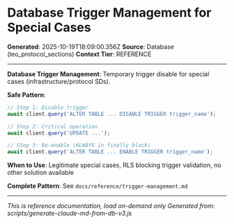 # Database Trigger Management for Special Cases

**Generated**: 2025-10-19T18:09:00.356Z
**Source**: Database (leo_protocol_sections)
**Context Tier**: REFERENCE

---

**Database Trigger Management**: Temporary trigger disable for special cases (infrastructure/protocol SDs).

**Safe Pattern**:
```javascript
// Step 1: Disable trigger
await client.query('ALTER TABLE ... DISABLE TRIGGER trigger_name');

// Step 2: Critical operation
await client.query('UPDATE ...');

// Step 3: Re-enable (ALWAYS in finally block)
await client.query('ALTER TABLE ... ENABLE TRIGGER trigger_name');
```

**When to Use**: Legitimate special cases, RLS blocking trigger validation, no other solution available

**Complete Pattern**: See `docs/reference/trigger-management.md`

---

*This is reference documentation, load on-demand only*
*Generated from: scripts/generate-claude-md-from-db-v3.js*

